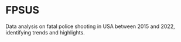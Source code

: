 # FPSUS
Data analysis on fatal police shooting in USA between 2015 and 2022, identifying trends and highlights.
